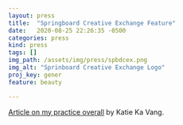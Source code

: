 ```yaml
---
layout: press
title:  "Springboard Creative Exchange Feature"
date:   2020-08-25 22:26:35 -0500
categories: press
kind: press
tags: []
img_path: /assets/img/press/spbdcex.png
img_alt: "Sprinboard Creative Exchange Logo"
proj_key: gener
feature: beauty

---
```


[Article on my practice overall](https://springboardexchange.org/alison-bergblom-johnsons-career-builds-on-fruitful-partnerships/) by Katie Ka Vang.